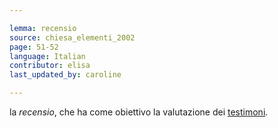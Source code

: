 ```yaml
---

lemma: recensio
source: chiesa_elementi_2002
page: 51-52
language: Italian
contributor: elisa
last_updated_by: caroline

---
```


la _recensio_, che ha come obiettivo la valutazione dei [testimoni](witness.html).
